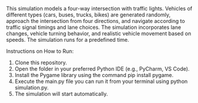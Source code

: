 This simulation models a four-way intersection with traffic lights. Vehicles of different types (cars, buses, trucks, bikes) are generated randomly, approach the intersection from four directions, and navigate according to traffic signal timings and lane choices. The simulation incorporates lane changes, vehicle turning behavior, and realistic vehicle movement based on speeds. The simulation runs for a predefined time.


Instructions on How to Run:
1. Clone this repository.
2. Open the folder in your preferred Python IDE (e.g., PyCharm, VS Code).
3. Install the Pygame library using the command pip install pygame.
4. Execute the main.py file you can run it from your terminal using python simulation.py.
5. The simulation will start automatically.
